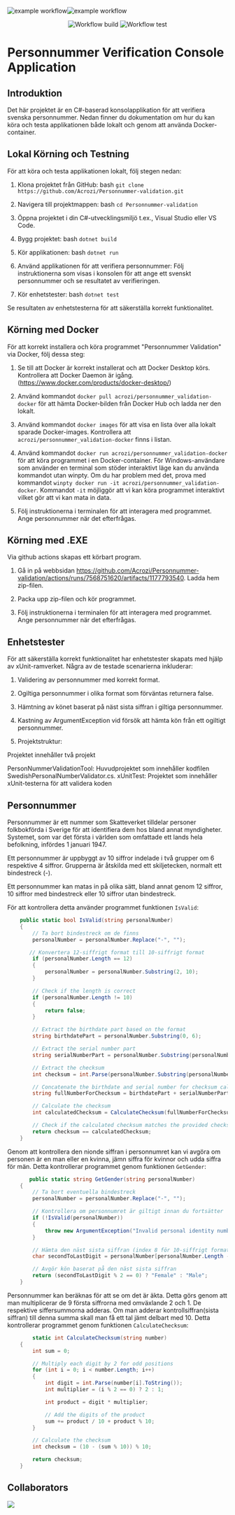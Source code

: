 ![example workflow](https://github.com/Acrozi/Personnummer-validation/actions/workflows/docker.yml/badge.svg)![example workflow](https://github.com/Acrozi/Personnummer-validation/actions/workflows/tests.yml/badge.svg)
<div align="center">

![Workflow build](https://github.com/Acrozi/Personnummer-validation/actions/workflows/docker.yml/badge.svg)
![Workflow test](https://github.com/Acrozi/Personnummer-validation/actions/workflows/tests.yml/badge.svg)

</div>

# Personnummer Verification Console Application

## Introduktion

Det här projektet är en C#-baserad konsolapplikation för att verifiera svenska personnummer. 
Nedan finner du dokumentation om hur du kan köra och testa applikationen både lokalt och genom att använda Docker-container.

## Lokal Körning och Testning

För att köra och testa applikationen lokalt, följ stegen nedan:

1. Klona projektet från GitHub:
    bash
    `git clone https://github.com/Acrozi/Personnummer-validation.git`

2. Navigera till projektmappen:
    bash
    `cd Personnummer-validation`

3. Öppna projektet i din C#-utvecklingsmiljö t.ex., Visual Studio eller VS Code.

4. Bygg projektet:
    bash
    `dotnet build`

5. Kör applikationen:
    bash
    `dotnet run`

6. Använd applikationen för att verifiera personnummer:
    Följ instruktionerna som visas i konsolen för att ange ett svenskt personnummer och se resultatet av verifieringen.


7. Kör enhetstester:
    bash
    `dotnet test`

Se resultaten av enhetstesterna för att säkerställa korrekt funktionalitet.

## Körning med Docker

För att korrekt installera och köra programmet "Personnummer Validation" via Docker, följ dessa steg:

1. Se till att Docker är korrekt installerat och att Docker Desktop körs. Kontrollera att Docker Daemon är igång. (https://www.docker.com/products/docker-desktop/)

2. Använd kommandot `docker pull acrozi/personnummer_validation-docker` för att hämta Docker-bilden från Docker Hub och ladda ner den lokalt.

3. Använd kommandot `docker images` för att visa en lista över alla lokalt sparade Docker-images. Kontrollera att `acrozi/personnummer_validation-docker` finns i listan.

4. Använd kommandot `docker run acrozi/personnummer_validation-docker` för att köra programmet i en Docker-container. För Windows-användare som använder en terminal som stöder interaktivt läge kan du använda kommandot utan winpty. Om du har problem med det, prova med  kommandot `winpty docker run -it acrozi/personnummer_validation-docker`. Kommandot `-it` möjliggör att vi kan köra programmet interaktivt vilket gör att vi kan mata in data.

5. Följ instruktionerna i terminalen för att interagera med programmet. Ange personnummer när det efterfrågas.


## Körning med .EXE

Via github actions skapas ett körbart program.

1. Gå in på webbsidan https://github.com/Acrozi/Personnummer-validation/actions/runs/7568751620/artifacts/1177793540. Ladda hem zip-filen.

2. Packa upp zip-filen och kör programmet.

3. Följ instruktionerna i terminalen för att interagera med programmet. Ange personnummer när det efterfrågas.

## Enhetstester

För att säkerställa korrekt funktionalitet har enhetstester skapats med hjälp av xUnit-ramverket. Några av de testade scenarierna inkluderar:

1. Validering av personnummer med korrekt format.

2. Ogiltiga personnummer i olika format som förväntas returnera false.

3. Hämtning av könet baserat på näst sista siffran i giltiga personnummer.

4. Kastning av ArgumentException vid försök att hämta kön från ett ogiltigt personnummer.

5. Projektstruktur:

Projektet innehåller två projekt

PersonNummerValidationTool: Huvudprojektet som innehåller kodfilen SwedishPersonalNumberValidator.cs.
xUnitTest: Projektet som innehåller xUnit-testerna för att validera koden

## Personnummer

Personnummer är ett nummer som Skatteverket tilldelar personer folkbokförda i Sverige för att identifiera dem hos bland annat myndigheter. Systemet, som var det första i världen som omfattade ett lands hela befolkning, infördes 1 januari 1947.

Ett personnummer är uppbyggt av 10 siffror indelade i två grupper om 6 respektive 4 siffror. Grupperna är åtskilda med ett skiljetecken, normalt ett bindestreck (-).

Ett personnummer kan matas in på olika sätt, bland annat genom 12 siffror, 10 siffror med bindestreck eller 10 siffror utan bindestreck.

För att kontrollera detta använder programmet funktionen `IsValid`:

```csharp
    public static bool IsValid(string personalNumber)
    {
        // Ta bort bindestreck om de finns
        personalNumber = personalNumber.Replace("-", "");

       // Konvertera 12-siffrigt format till 10-siffrigt format
        if (personalNumber.Length == 12)
        {
            personalNumber = personalNumber.Substring(2, 10);
        } 

        // Check if the length is correct
        if (personalNumber.Length != 10)
        {
            return false;
        }

        // Extract the birthdate part based on the format
        string birthdatePart = personalNumber.Substring(0, 6);

        // Extract the serial number part
        string serialNumberPart = personalNumber.Substring(personalNumber.Length - 4, 3);

        // Extract the checksum
        int checksum = int.Parse(personalNumber.Substring(personalNumber.Length - 1, 1));

        // Concatenate the birthdate and serial number for checksum calculation
        string fullNumberForChecksum = birthdatePart + serialNumberPart;

        // Calculate the checksum
        int calculatedChecksum = CalculateChecksum(fullNumberForChecksum);

        // Check if the calculated checksum matches the provided checksum
        return checksum == calculatedChecksum;
    }
```
Genom att kontrollera den nionde siffran i personnumret kan vi avgöra om personen är en man eller en kvinna, jämn siffra för kvinnor och udda siffra för män. 
Detta kontrollerar programmet genom funktionen `GetGender`:

    
```csharp
       public static string GetGender(string personalNumber)
    {
        // Ta bort eventuella bindestreck
        personalNumber = personalNumber.Replace("-", "");

        // Kontrollera om personnumret är giltigt innan du fortsätter
        if (!IsValid(personalNumber))
        {
            throw new ArgumentException("Invalid personal identity number or gender", nameof(personalNumber));
        }

        // Hämta den näst sista siffran (index 8 för 10-siffrigt format)
        char secondToLastDigit = personalNumber[personalNumber.Length - 2];

        // Avgör kön baserat på den näst sista siffran
        return (secondToLastDigit % 2 == 0) ? "Female" : "Male";
    }
```
Personnummer kan beräknas för att se om det är äkta. Detta görs genom att man multiplicerar de 9 första siffrorna med omväxlande 2 och 1.
De respektive siffersummorna adderas. Om man adderar kontrollsiffran(sista siffran) till denna summa skall man få ett tal jämt delbart med 10.
Detta kontrollerar programmet genom funktionen `CalculateChecksum`:


```csharp
        static int CalculateChecksum(string number)
    {
        int sum = 0;

        // Multiply each digit by 2 for odd positions
        for (int i = 0; i < number.Length; i++)
        {
            int digit = int.Parse(number[i].ToString());
            int multiplier = (i % 2 == 0) ? 2 : 1;

            int product = digit * multiplier;

            // Add the digits of the product
            sum += product / 10 + product % 10;
        }

        // Calculate the checksum
        int checksum = (10 - (sum % 10)) % 10;

        return checksum;
    }
```



## Collaborators
<a href="https://github.com/Acrozi/Personnummer-validation/graphs/contributors">
  <img src="https://contrib.rocks/image?repo=Acrozi/Personnummer-validation" />
</a>
